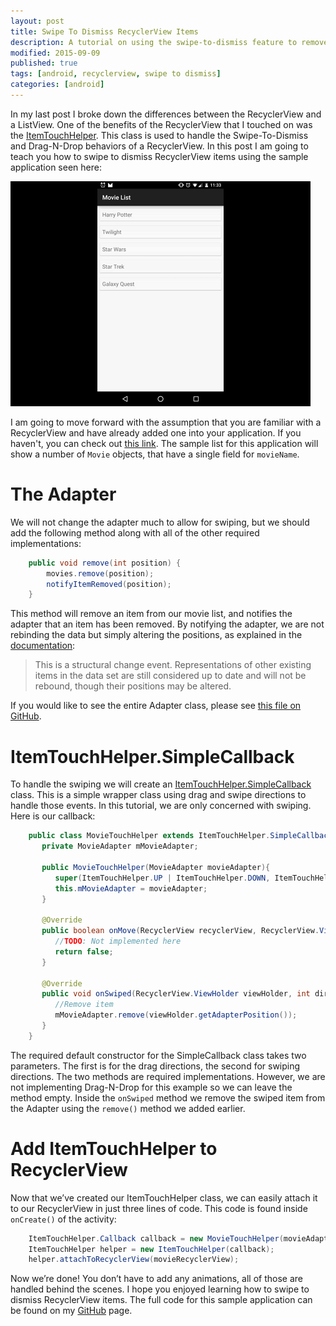```yaml
---
layout: post
title: Swipe To Dismiss RecyclerView Items
description: A tutorial on using the swipe-to-dismiss feature to remove items from a list in Android.
modified: 2015-09-09
published: true
tags: [android, recyclerview, swipe to dismiss]
categories: [android]
---
```


In my last post I broke down the differences between the RecyclerView and a ListView. One of the benefits of the RecyclerView that I touched on was the [ItemTouchHelper](https://developer.android.com/reference/android/support/v7/widget/helper/ItemTouchHelper.html). This class is used to handle the Swipe-To-Dismiss and Drag-N-Drop behaviors of a RecyclerView. In this post I am going to teach you how to swipe to dismiss RecyclerView items using the sample application seen here:

![Swipe To Dismiss](/images/std-sample.gif)

<!--more-->

I am going to move forward with the assumption that you are familiar with a RecyclerView and have already added one into your application. If you haven't, you can check out [this link](https://developer.android.com/training/material/lists-cards.html). The sample list for this application will show a number of `Movie` objects, that have a single field for `movieName`.

# The Adapter

We will not change the adapter much to allow for swiping, but we should add the following method along with all of the other required implementations:

```java
	public void remove(int position) {
		movies.remove(position);
		notifyItemRemoved(position);
	}
```

This method will remove an item from our movie list, and notifies the adapter that an item has been removed. By notifying the adapter, we are not rebinding the data but simply altering the positions, as explained in the [documentation](https://developer.android.com/reference/android/support/v7/widget/RecyclerView.Adapter.html#notifyItemRemoved(int)):

> This is a structural change event. Representations of other existing items in the data set are still considered up to date and will not be rebound, though their positions may be altered.

If you would like to see the entire Adapter class, please see [this file on GitHub](https://github.com/androidessence/SwipeToDismissSample/blob/master/app/src/main/java/androidessence/movielist/MovieAdapter.java).

# ItemTouchHelper.SimpleCallback

To handle the swiping we will create an [ItemTouchHelper.SimpleCallback](https://developer.android.com/reference/android/support/v7/widget/helper/ItemTouchHelper.SimpleCallback.html) class. This is a simple wrapper class using drag and swipe directions to handle those events. In this tutorial, we are only concerned with swiping. Here is our callback:

```java
	public class MovieTouchHelper extends ItemTouchHelper.SimpleCallback {
	   private MovieAdapter mMovieAdapter;  
	 
	   public MovieTouchHelper(MovieAdapter movieAdapter){ 
	      super(ItemTouchHelper.UP | ItemTouchHelper.DOWN, ItemTouchHelper.LEFT | ItemTouchHelper.RIGHT); 
	      this.mMovieAdapter = movieAdapter; 
	   }  
	 
	   @Override 
	   public boolean onMove(RecyclerView recyclerView, RecyclerView.ViewHolder viewHolder, RecyclerView.ViewHolder target) {  
	      //TODO: Not implemented here
	      return false;  
	   } 
	  
	   @Override 
	   public void onSwiped(RecyclerView.ViewHolder viewHolder, int direction) { 
	      //Remove item
	      mMovieAdapter.remove(viewHolder.getAdapterPosition()); 
	   }
	}
```

The required default constructor for the SimpleCallback class takes two parameters. The first is for the drag directions, the second for swiping directions. The two methods are required implementations. However, we are not implementing Drag-N-Drop for this example so we can leave the method empty. Inside the `onSwiped` method we remove the swiped item from the Adapter using the `remove()` method we added earlier.

# Add ItemTouchHelper to RecyclerView

Now that we’ve created our ItemTouchHelper class, we can easily attach it to our RecyclerView in just three lines of code. This code is found inside `onCreate()` of the activity:

```java
	ItemTouchHelper.Callback callback = new MovieTouchHelper(movieAdapter);
	ItemTouchHelper helper = new ItemTouchHelper(callback);
	helper.attachToRecyclerView(movieRecyclerView);
```

Now we’re done! You don’t have to add any animations, all of those are handled behind the scenes. I hope you enjoyed learning how to swipe to dismiss RecyclerView items. The full code for this sample application can be found on my [GitHub](https://github.com/androidessence/SwipeToDismissSample) page.